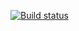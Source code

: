 [![Build status](https://ci.appveyor.com/api/projects/status/7kbqboudv5u2e3lb?svg=true)](https://ci.appveyor.com/project/Masheba/aqa2-2-selenide)
